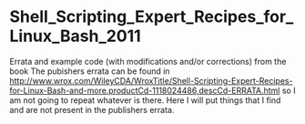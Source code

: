 # Shell_Scripting_Expert_Recipes_for_Linux_Bash_2011
Errata and example code (with modifications and/or corrections) from the book
The pubishers errata can be found in http://www.wrox.com/WileyCDA/WroxTitle/Shell-Scripting-Expert-Recipes-for-Linux-Bash-and-more.productCd-1118024486,descCd-ERRATA.html
so I am not going to repeat whatever is there. Here I will put things that I find and are not present in the publishers errata.

